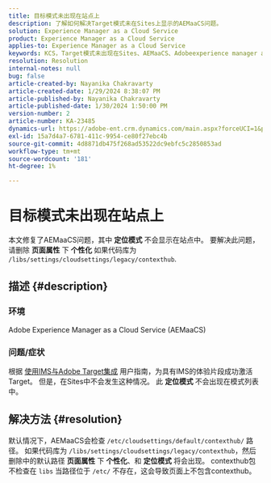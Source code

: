 ```yaml
---
title: 目标模式未出现在站点上
description: 了解如何解决Target模式未在Sites上显示的AEMaaCS问题。
solution: Experience Manager as a Cloud Service
product: Experience Manager as a Cloud Service
applies-to: Experience Manager as a Cloud Service
keywords: KCS，Target模式未出现在Sites、AEMaaCS、Adobeexperience manager as a cloud service上
resolution: Resolution
internal-notes: null
bug: false
article-created-by: Nayanika Chakravarty
article-created-date: 1/29/2024 8:38:07 PM
article-published-by: Nayanika Chakravarty
article-published-date: 1/30/2024 1:50:00 PM
version-number: 2
article-number: KA-23485
dynamics-url: https://adobe-ent.crm.dynamics.com/main.aspx?forceUCI=1&pagetype=entityrecord&etn=knowledgearticle&id=1b33174b-e6be-ee11-9079-6045bd006149
exl-id: 15a7d4a7-6781-411c-9954-ce80f27ebc4b
source-git-commit: 4d8871db475f268ad53522dc9ebfc5c2850853ad
workflow-type: tm+mt
source-wordcount: '181'
ht-degree: 1%

---
```


# 目标模式未出现在站点上


本文修复了AEMaaCS问题，其中 <b>定位模式</b> 不会显示在站点中。 要解决此问题，请删除 <b>页面属性</b> 下 <b>个性化</b> 如果代码库为 `/libs/settings/cloudsettings/legacy/contexthub`.

## 描述 {#description}


### 环境

Adobe Experience Manager as a Cloud Service (AEMaaCS)

### 问题/症状

根据 [使用IMS与Adobe Target集成](https://experienceleague.adobe.com/docs/experience-manager-65/content/sites/administering/integration/integration-target-ims.html) 用户指南，为具有IMS的体验片段成功激活Target。 但是，在Sites中不会发生这种情况。 此 <b>定位模式</b> 不会出现在模式列表中。


## 解决方法 {#resolution}


默认情况下，AEMaaCS会检查 `/etc/cloudsettings/default/contexthub/` 路径。 如果代码库为 `/libs/settings/cloudsettings/legacy/contexthub`，然后删除中的默认路径 <b>页面属性</b> 下 <b>个性化</b>、和 <b>定位模式</b> 将会出现。 contexthub包不检查在 `libs` 当路径位于 `/etc/` 不存在，这会导致页面上不包含contexthub。
